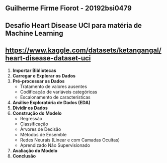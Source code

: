 ## Guilherme Firme Fiorot - 20192bsi0479
## Desafio Heart Disease UCI para matéria de Machine Learning
## https://www.kaggle.com/datasets/ketangangal/heart-disease-dataset-uci

1. **Importar Bibliotecas**
2. **Carregar e Explorar os Dados**
3. **Pré-processar os Dados**
    - Tratamento de valores ausentes
    - Codificação de variáveis categóricas
    - Escalonamento de características
4. **Análise Exploratória de Dados (EDA)**
5. **Dividir os Dados**
6. **Construção do Modelo**
    - Regressão
    - Classificação
    - Árvores de Decisão
    - Métodos de Ensemble
    - Redes Neurais (Linear e com Camadas Ocultas)
    - Aprendizado Não Supervisionado
7. **Avaliação do Modelo**
8. **Conclusão**
